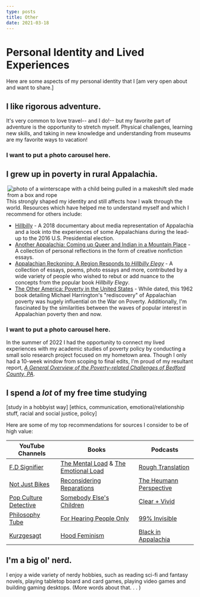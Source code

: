 ```yaml
---
type: posts
title: Other
date: 2021-03-18
---
```



# Personal Identity and Lived Experiences

Here are some aspects of my personal identity that I [am very open about and want to share.]

## I like rigorous adventure.

It's very common to love travel-- and I do!-- but my favorite part of adventure is the opportunity to stretch myself.
Physical challenges, learning new skills, and taking in new knowledge and understanding from museums are my favorite ways to vacation!

### I want to put a photo carousel here.

## I grew up in poverty in rural Appalachia.
<Image
  src="/images/maddibox.png"
  alt="photo of a winterscape with a child being pulled in a makeshift sled made from a box and rope"
  width={100} height={673}
  align="right"
/>
This strongly shaped my identity and still affects how I walk through the world. Resources which have
helped me to understand myself and which I recommend for others include:
- [Hillbilly](https://www.rogerebert.com/reviews/hillbilly-2018) \- A 2018 documentary about media representation of Appalachia and a look into the
experiences of some Appalachians during the lead-up to the 2016 U.S. Presidential election.
- [Another Appalachia: Coming up Queer and Indian in a Mountain Place](https://wvupressonline.com/another-appalachia) \- A collection of personal
reflections in the form of creative nonfiction essays.
- [Appalachian Reckoning: A Region Responds to _Hillbilly Elegy_](https://wvupressonline.com/node/774) \- A collection of essays, poems, photo
essays and more, contributed by a wide variety of people who wished to rebut or add nuance to the concepts from the popular book _Hillbilly Elegy_. 
- [The Other America: Poverty in the United States]() \- While dated, this 1962 book detailing Michael Harrington's "rediscovery" of Appalachian
poverty was hugely influential on the War on Poverty. Additionally, I'm fascinated by the similarities between the waves of
popular interest in Appalachian poverty then and now.

### I want to put a photo carousel here.

In the summer of 2022 I had the opportunity to connect my lived experiences with my academic studies of poverty policy by conducting a small solo
research project focused on my hometown area. Though I only had a 10-week window from scoping to final edits, I'm proud of my resultant report,
[_A General Overview of the Poverty-related Challenges of Bedford County, PA_](public/files/bedford_report.pdf).

## I spend a _lot_ of my free time studying
[study in a hobbyist way] [ethics, communication, emotional/relationship stuff, racial and social justice, policy]

Here are some of my top recommendations for sources I consider to be of high value:

|   **YouTube Channels**   | **Books**                              | **Podcasts**                 |
| ------------------------ | -------------------------------------- |----------------------------- |
| [F.D Signifier](https://www.youtube.com/@FDSignifire)            | [The Mental Load](https://www.goodreads.com/en/book/show/39196352) & [The Emotional Load](https://www.goodreads.com/book/show/43818934-the-emotional-load)   | [Rough Translation](https://www.npr.org/podcasts/510324/rough-translation)            |
| [Not Just Bikes](https://www.youtube.com/@NotJustBikes)           | [Reconsidering Reparations](https://www.goodreads.com/book/show/58733928-reconsidering-reparations)              | [The Heumann Perspective](https://judithheumann.com/heumann-perspective/)      |
| [Pop Culture Detective](https://www.youtube.com/results?search_query=pop+culture+detective)    | [Somebody Else's Children](https://www.goodreads.com/book/show/169967.Somebody_Else_s_Children)               | [Clear + Vivid](https://podcasts.apple.com/us/podcast/clear-vivid-with-alan-alda/id1400082430)                |
| [Philosophy Tube](https://www.youtube.com/@PhilosophyTube)         | [For Hearing People Only](https://www.goodreads.com/book/show/694750.For_Hearing_People_Only)                | [99% Invisible](https://99percentinvisible.org/)                |
| [Kurzgesagt](https://www.youtube.com/@kurzgesagt)               | [Hood Feminism](https://www.goodreads.com/book/show/36687229-hood-feminism)                          | [Black in Appalachia](https://www.blackinappalachia.org/podcast)          |

## I'm a big ol' nerd.

I enjoy a wide variety of nerdy hobbies, such as reading sci-fi and fantasy novels, playing tabletop board and card games, playing video games and building gaming desktops.
(More words about that. . . )

